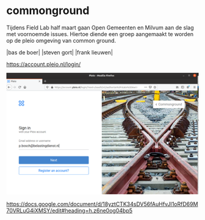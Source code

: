 # commonground
Tijdens Field Lab half maart gaan Open Gemeenten en Milvum aan de slag met voornoemde issues. Hiertoe diende een groep aangemaakt te worden op de pleio omgeving van common ground. 


|bas de boer|
|steven gort|
|frank lieuwen|

https://account.pleio.nl/login/

![commonground](https://github.com/ezahr/commonground/blob/master/pictures/Screenshot%20from%202020-03-06%2011-13-31.png)


https://docs.google.com/document/d/18yztCTK34sDV56fAuHfvJI1oRfD69M70VRLuG4iXMSY/edit#heading=h.z6ne0og04bp5

